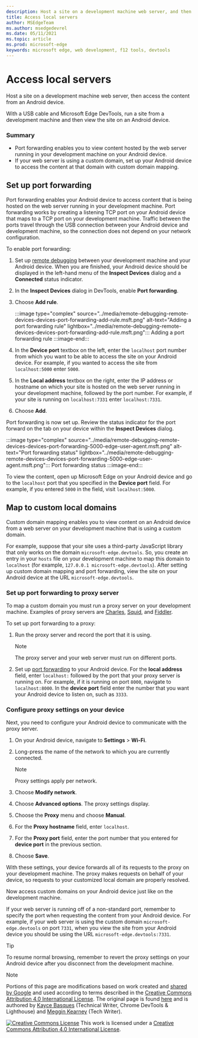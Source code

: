 ```yaml
---
description: Host a site on a development machine web server, and then access the content from an Android device.
title: Access local servers
author: MSEdgeTeam
ms.author: msedgedevrel
ms.date: 05/11/2021
ms.topic: article
ms.prod: microsoft-edge
keywords: microsoft edge, web development, f12 tools, devtools
---
```

<!-- Copyright Kayce Basques

   Licensed under the Apache License, Version 2.0 (the "License");
   you may not use this file except in compliance with the License.
   You may obtain a copy of the License at

       https://www.apache.org/licenses/LICENSE-2.0

   Unless required by applicable law or agreed to in writing, software
   distributed under the License is distributed on an "AS IS" BASIS,
   WITHOUT WARRANTIES OR CONDITIONS OF ANY KIND, either express or implied.
   See the License for the specific language governing permissions and
   limitations under the License.  -->
# Access local servers

Host a site on a development machine web server, then access the content from an Android device.

With a USB cable and Microsoft Edge DevTools, run a site from a development machine and then view the site on an Android device.

### Summary

*   Port forwarding enables you to view content hosted by the web server running in your development machine on your Android device.
*   If your web server is using a custom domain, set up your Android device to access the content at that domain with custom domain mapping.


<!-- ====================================================================== -->
## Set up port forwarding

Port forwarding enables your Android device to access content that is being hosted on the web server running in your development machine.  Port forwarding works by creating a listening TCP port on your Android device that maps to a TCP port on your development machine.  Traffic between the ports travel through the USB connection between your Android device and development machine, so the connection does not depend on your network configuration.

To enable port forwarding:

1.  Set up [remote debugging][RemoteDebuggingGettingStarted] between your development machine and your Android device.  When you are finished, your Android device should be displayed in the left-hand menu of the **Inspect Devices** dialog and a **Connected** status indicator.
1.  In the **Inspect Devices** dialog in DevTools, enable **Port forwarding**.
1.  Choose **Add rule**.

    :::image type="complex" source="../media/remote-debugging-remote-devices-devices-port-forwarding-add-rule.msft.png" alt-text="Adding a port forwarding rule" lightbox="../media/remote-debugging-remote-devices-devices-port-forwarding-add-rule.msft.png":::
       Adding a port forwarding rule
    :::image-end:::

1.  In the **Device port** textbox on the left, enter the `localhost` port number from which you want to be able to access the site on your Android device.  For example, if you wanted to access the site from `localhost:5000` enter `5000`.
1.  In the **Local address** textbox on the right, enter the IP address or hostname on which your site is hosted on the web server running in your development machine, followed by the port number.  For example, if your site is running on `localhost:7331` enter `localhost:7331`.
1.  Choose **Add**.

Port forwarding is now set up.  Review the status indicator for the port forward on the tab on your device within the **Inspect Devices** dialog.

:::image type="complex" source="../media/remote-debugging-remote-devices-devices-port-forwarding-5000-edge-user-agent.msft.png" alt-text="Port forwarding status" lightbox="../media/remote-debugging-remote-devices-devices-port-forwarding-5000-edge-user-agent.msft.png":::
   Port forwarding status
:::image-end:::

To view the content, open up Microsoft Edge on your Android device and go to the `localhost` port that you specified in the **Device port** field.  For example, if you entered `5000` in the field, visit `localhost:5000`.


<!-- ====================================================================== -->
## Map to custom local domains

Custom domain mapping enables you to view content on an Android device from a web server on your development machine that is using a custom domain.

For example, suppose that your site uses a third-party JavaScript library that only works on the domain `microsoft-edge.devtools`.  So, you create an entry in your `hosts` file on your development machine to map this domain to `localhost` (for example, `127.0.0.1 microsoft-edge.devtools`).  After setting up custom domain mapping and port forwarding, view the site on your Android device at the URL `microsoft-edge.devtools`.

### Set up port forwarding to proxy server

To map a custom domain you must run a proxy server on your development machine.  Examples of proxy servers are [Charles][CharlesWebDebuggingProxy], [Squid][SquidCacheWiki], and [Fiddler][TelerikFiddler].

To set up port forwarding to a proxy:

1.  Run the proxy server and record the port that it is using.

    > [!NOTE]
    > The proxy server and your web server must run on different ports.

1.  Set up [port forwarding](#set-up-port-forwarding) to your Android device.  For the **local address** field, enter `localhost:` followed by the port that your proxy server is running on.  For example, if it is running on port `8000`, navigate to `localhost:8000`.  In the **device port** field enter the number that you want your Android device to listen on, such as `3333`.

### Configure proxy settings on your device

Next, you need to configure your Android device to communicate with the proxy server.

1.  On your Android device, navigate to **Settings** > **Wi-Fi**.
1.  Long-press the name of the network to which you are currently connected.

    > [!NOTE]
    > Proxy settings apply per network.

1.  Choose **Modify network**.
1.  Choose **Advanced options**.  The proxy settings display.
1.  Choose the **Proxy** menu and choose **Manual**.
1.  For the **Proxy hostname** field, enter `localhost`.
1.  For the **Proxy port** field, enter the port number that you entered for **device port** in the previous section.
1.  Choose **Save**.

With these settings, your device forwards all of its requests to the proxy on your development machine.  The proxy makes requests on behalf of your device, so requests to your customized local domain are properly resolved.

Now access custom domains on your Android device just like on the development machine.

If your web server is running off of a non-standard port, remember to specify the port when requesting the content from your Android device.  For example, if your web server is using the custom domain `microsoft-edge.devtools` on port `7331`, when you view the site from your Android device you should be using the URL `microsoft-edge.devtools:7331`.

> [!TIP]
> To resume normal browsing, remember to revert the proxy settings on your Android device after you disconnect from the development machine.


<!-- ====================================================================== -->
<!-- links -->
[RemoteDebuggingGettingStarted]: ./index.md "Get started with remote debugging Android devices | Microsoft Docs"
<!-- external links -->
[CharlesWebDebuggingProxy]: https://www.charlesproxy.com "Charles Web Debugging Proxy"
[SquidCacheWiki]: https://wiki.squid-cache.org "Squid Wiki Proxy Wiki"
[TelerikFiddler]: https://www.telerik.com/fiddler "Fiddler - Free Web Debugging Proxy"


<!-- ====================================================================== -->
> [!NOTE]
> Portions of this page are modifications based on work created and [shared by Google][GoogleSitePolicies] and used according to terms described in the [Creative Commons Attribution 4.0 International License][CCA4IL].
> The original page is found [here](https://developers.google.com/web/tools/chrome-devtools/remote-debugging/local-server) and is authored by [Kayce Basques][KayceBasques] \(Technical Writer, Chrome DevTools \& Lighthouse\) and [Meggin Kearney][MegginKearney] (Tech Writer).

[![Creative Commons License][CCby4Image]][CCA4IL]
This work is licensed under a [Creative Commons Attribution 4.0 International License][CCA4IL].

[CCA4IL]: https://creativecommons.org/licenses/by/4.0
[CCby4Image]: https://i.creativecommons.org/l/by/4.0/88x31.png
[GoogleSitePolicies]: https://developers.google.com/terms/site-policies
[KayceBasques]: https://developers.google.com/web/resources/contributors#kayce-basques
[MegginKearney]: https://developers.google.com/web/resources/contributors#meggin-kearney
